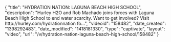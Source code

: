 {
    "title": "HYDRATION NATION: LAGUNA BEACH HIGH SCHOOL",
    "description": "Hurley H2O and Rob Machado joins forces with Laguna Beach High School to end water scarcity. Want to get involved? Visit http:\/\/hurley.com\/hydrationnation fo...",
    "videoid": "158482",
    "date_created": "1398292483",
    "date_modified": "1418181330",
    "type": "captivate",
    "layout": "video",
    "url": "\/v\/hydration-nation-laguna-beach-high-school\/158482"
}